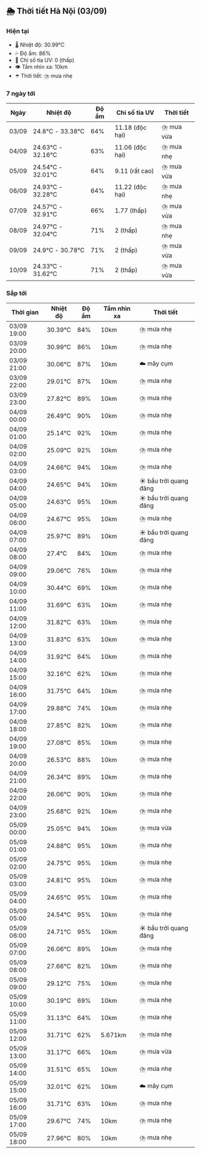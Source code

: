 ## 🌦️ Thời tiết Hà Nội (03/09)

### Hiện tại

- 🌡️ Nhiệt độ: 30.99℃
- 💦 Độ ẩm: 86%
- 🌟 Chỉ số tia UV: 0 (thấp)
- 👁️ Tầm nhìn xa: 10km
- ☂️ Thời tiết: ⛈️ mưa nhẹ

### 7 ngày tới

| Ngày | Nhiệt độ | Độ ẩm | Chỉ số tia UV | Thời tiết |
| --- | --- | --- | --- | --- |
| 03/09 | 24.8℃ - 33.38℃ | 64% | 11.18 (độc hại) | ⛈️ mưa vừa |
| 04/09 | 24.63℃ - 32.16℃ | 63% | 11.06 (độc hại) | ⛈️ mưa nhẹ |
| 05/09 | 24.54℃ - 32.01℃ | 64% | 9.11 (rất cao) | ⛈️ mưa vừa |
| 06/09 | 24.93℃ - 32.28℃ | 64% | 11.22 (độc hại) | ⛈️ mưa nhẹ |
| 07/09 | 24.57℃ - 32.91℃ | 66% | 1.77 (thấp) | ⛈️ mưa vừa |
| 08/09 | 24.97℃ - 32.04℃ | 71% | 2 (thấp) | ⛈️ mưa nhẹ |
| 09/09 | 24.9℃ - 30.78℃ | 71% | 2 (thấp) | ⛈️ mưa vừa |
| 10/09 | 24.33℃ - 31.62℃ | 71% | 2 (thấp) | ⛈️ mưa vừa |

### Sắp tới

| Thời gian | Nhiệt độ | Độ ẩm | Tầm nhìn xa | Thời tiết |
| --- | --- | --- | --- | --- |
| 03/09 19:00 | 30.39℃ | 84% | 10km | ⛈️ mưa nhẹ |
| 03/09 20:00 | 30.99℃ | 86% | 10km | ⛈️ mưa nhẹ |
| 03/09 21:00 | 30.06℃ | 87% | 10km | ☁️ mây cụm |
| 03/09 22:00 | 29.01℃ | 87% | 10km | ⛈️ mưa nhẹ |
| 03/09 23:00 | 27.82℃ | 89% | 10km | ⛈️ mưa nhẹ |
| 04/09 00:00 | 26.49℃ | 90% | 10km | ⛈️ mưa nhẹ |
| 04/09 01:00 | 25.14℃ | 92% | 10km | ⛈️ mưa nhẹ |
| 04/09 02:00 | 25.09℃ | 92% | 10km | ⛈️ mưa nhẹ |
| 04/09 03:00 | 24.66℃ | 94% | 10km | ⛈️ mưa nhẹ |
| 04/09 04:00 | 24.65℃ | 94% | 10km | ☀️ bầu trời quang đãng |
| 04/09 05:00 | 24.63℃ | 95% | 10km | ☀️ bầu trời quang đãng |
| 04/09 06:00 | 24.67℃ | 95% | 10km | ⛈️ mưa nhẹ |
| 04/09 07:00 | 25.97℃ | 89% | 10km | ☀️ bầu trời quang đãng |
| 04/09 08:00 | 27.4℃ | 84% | 10km | ⛈️ mưa nhẹ |
| 04/09 09:00 | 29.06℃ | 76% | 10km | ⛈️ mưa nhẹ |
| 04/09 10:00 | 30.44℃ | 69% | 10km | ⛈️ mưa nhẹ |
| 04/09 11:00 | 31.69℃ | 63% | 10km | ⛈️ mưa nhẹ |
| 04/09 12:00 | 31.82℃ | 63% | 10km | ⛈️ mưa nhẹ |
| 04/09 13:00 | 31.83℃ | 63% | 10km | ⛈️ mưa nhẹ |
| 04/09 14:00 | 31.92℃ | 64% | 10km | ⛈️ mưa nhẹ |
| 04/09 15:00 | 32.16℃ | 62% | 10km | ⛈️ mưa nhẹ |
| 04/09 16:00 | 31.75℃ | 64% | 10km | ⛈️ mưa nhẹ |
| 04/09 17:00 | 29.88℃ | 74% | 10km | ⛈️ mưa nhẹ |
| 04/09 18:00 | 27.85℃ | 82% | 10km | ⛈️ mưa nhẹ |
| 04/09 19:00 | 27.08℃ | 85% | 10km | ⛈️ mưa nhẹ |
| 04/09 20:00 | 26.53℃ | 88% | 10km | ⛈️ mưa nhẹ |
| 04/09 21:00 | 26.34℃ | 89% | 10km | ⛈️ mưa nhẹ |
| 04/09 22:00 | 26.06℃ | 90% | 10km | ⛈️ mưa nhẹ |
| 04/09 23:00 | 25.68℃ | 92% | 10km | ⛈️ mưa nhẹ |
| 05/09 00:00 | 25.05℃ | 94% | 10km | ⛈️ mưa vừa |
| 05/09 01:00 | 24.88℃ | 95% | 10km | ⛈️ mưa nhẹ |
| 05/09 02:00 | 24.75℃ | 95% | 10km | ⛈️ mưa nhẹ |
| 05/09 03:00 | 24.81℃ | 95% | 10km | ⛈️ mưa nhẹ |
| 05/09 04:00 | 24.65℃ | 95% | 10km | ⛈️ mưa nhẹ |
| 05/09 05:00 | 24.54℃ | 95% | 10km | ⛈️ mưa nhẹ |
| 05/09 06:00 | 24.71℃ | 95% | 10km | ☀️ bầu trời quang đãng |
| 05/09 07:00 | 26.06℃ | 89% | 10km | ⛈️ mưa nhẹ |
| 05/09 08:00 | 27.66℃ | 82% | 10km | ⛈️ mưa nhẹ |
| 05/09 09:00 | 29.12℃ | 75% | 10km | ⛈️ mưa nhẹ |
| 05/09 10:00 | 30.19℃ | 69% | 10km | ⛈️ mưa nhẹ |
| 05/09 11:00 | 31.13℃ | 64% | 10km | ⛈️ mưa nhẹ |
| 05/09 12:00 | 31.71℃ | 62% | 5.671km | ⛈️ mưa nhẹ |
| 05/09 13:00 | 31.17℃ | 66% | 10km | ⛈️ mưa vừa |
| 05/09 14:00 | 31.51℃ | 65% | 10km | ⛈️ mưa nhẹ |
| 05/09 15:00 | 32.01℃ | 62% | 10km | ☁️ mây cụm |
| 05/09 16:00 | 31.71℃ | 63% | 10km | ⛈️ mưa nhẹ |
| 05/09 17:00 | 29.67℃ | 74% | 10km | ⛈️ mưa nhẹ |
| 05/09 18:00 | 27.96℃ | 80% | 10km | ⛈️ mưa nhẹ |
